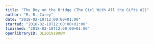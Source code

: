 ```yaml
---
title: "The Boy on the Bridge (The Girl With All the Gifts #2)"
author: "M. R. Carey"
date: "2018-02-10T12:00:00+01:00"
started: "2018-02-10T12:00:00+01:00"
finished: "2018-02-18T12:00:00+01:00"
openlibraryID: OL20191998W
---
```

